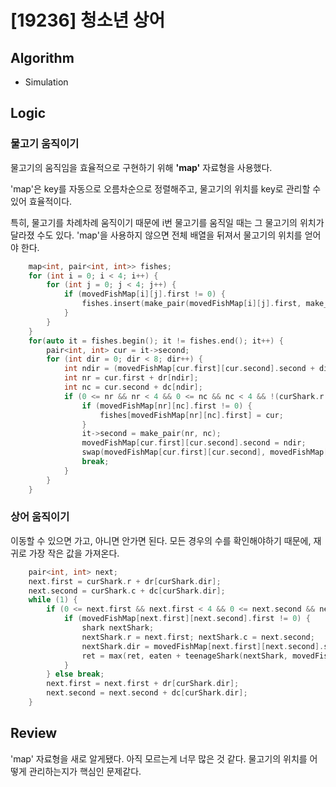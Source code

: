 # [19236] 청소년 상어
## Algorithm
- Simulation
## Logic
### 물고기 움직이기
물고기의 움직임을 효율적으로 구현하기 위해 **'map'** 자료형을 사용했다.

'map'은 key를 자동으로 오름차순으로 정렬해주고, 물고기의 위치를 key로 관리할 수 있어 효율적이다. 

특히, 물고기를 차례차례 움직이기 때문에 i번 물고기를 움직일 때는 그 물고기의 위치가 달라졌 수도 있다. 'map'을 사용하지 않으면 전체 배열을 뒤져서 물고기의 위치를 얻어야 한다.
```cpp
    map<int, pair<int, int>> fishes;
    for (int i = 0; i < 4; i++) {
        for (int j = 0; j < 4; j++) {
            if (movedFishMap[i][j].first != 0) {
                fishes.insert(make_pair(movedFishMap[i][j].first, make_pair(i, j)));
            }
        }
    }
    for(auto it = fishes.begin(); it != fishes.end(); it++) {
        pair<int, int> cur = it->second;
        for (int dir = 0; dir < 8; dir++) {
            int ndir = (movedFishMap[cur.first][cur.second].second + dir) % 8;
            int nr = cur.first + dr[ndir];
            int nc = cur.second + dc[ndir];
            if (0 <= nr && nr < 4 && 0 <= nc && nc < 4 && !(curShark.r == nr && curShark.c == nc)) {
                if (movedFishMap[nr][nc].first != 0) {
                    fishes[movedFishMap[nr][nc].first] = cur;
                }
                it->second = make_pair(nr, nc);
                movedFishMap[cur.first][cur.second].second = ndir;
                swap(movedFishMap[cur.first][cur.second], movedFishMap[nr][nc]);
                break;
            }
        }
    }
```
### 상어 움직이기
이동할 수 있으면 가고, 아니면 안가면 된다. 모든 경우의 수를 확인해야하기 때문에, 재귀로 가장 작은 값을 가져온다.
```cpp
    pair<int, int> next;
    next.first = curShark.r + dr[curShark.dir];
    next.second = curShark.c + dc[curShark.dir];
    while (1) {
        if (0 <= next.first && next.first < 4 && 0 <= next.second && next.second < 4) {
            if (movedFishMap[next.first][next.second].first != 0) {
                shark nextShark;
                nextShark.r = next.first; nextShark.c = next.second;
                nextShark.dir = movedFishMap[next.first][next.second].second;
                ret = max(ret, eaten + teenageShark(nextShark, movedFishMap));
            }
        } else break;
        next.first = next.first + dr[curShark.dir];
        next.second = next.second + dc[curShark.dir];
    }
```
## Review
'map' 자료형을 새로 알게됐다. 아직 모르는게 너무 많은 것 같다. 물고기의 위치를 어떻게 관리하는지가 핵심인 문제같다.
